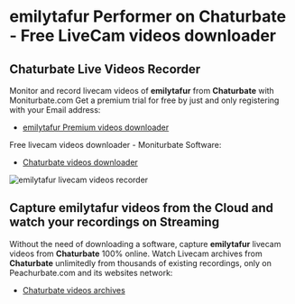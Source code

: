 # emilytafur Performer on Chaturbate - Free LiveCam videos downloader

## Chaturbate Live Videos Recorder

Monitor and record livecam videos of **emilytafur** from **Chaturbate** with Moniturbate.com
Get a premium trial for free by just and only registering with your Email address:
* [emilytafur Premium videos downloader](https://moniturbate.com/request-demo-licence-key.html)

Free livecam videos downloader - Moniturbate Software:
* [Chaturbate videos downloader](https://moniturbate.com/moniturbate-download-software.html)

![emilytafur livecam videos recorder](https://peachurnet.com/templates/moniturbate-software.png)


## Capture emilytafur videos from the Cloud and watch your recordings on Streaming

Without the need of downloading a software, capture **emilytafur** livecam videos from **Chaturbate** 100% online.
Watch Livecam archives from **Chaturbate** unlimitedly from thousands of existing recordings, only on Peachurbate.com and its websites network:
* [Chaturbate videos archives](https://peachurnet.com/)